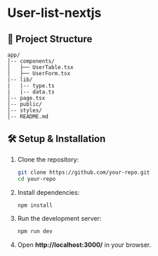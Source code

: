 # User-list-nextjs
## 📂 Project Structure
```
app/
│-- components/
│   ├── UserTable.tsx  
│   ├── UserForm.tsx
|-- lib/
|   |-- type.ts
|   |-- data.ts 
│-- page.tsx
│-- public/
│-- styles/
│-- README.md  
```

## 🛠 Setup & Installation
1. Clone the repository:
   ```sh
   git clone https://github.com/your-repo.git
   cd your-repo
   ```
2. Install dependencies:
   ```sh
   npm install
   ```
3. Run the development server:
   ```sh
   npm run dev
   ```
4. Open **http://localhost:3000/** in your browser.


